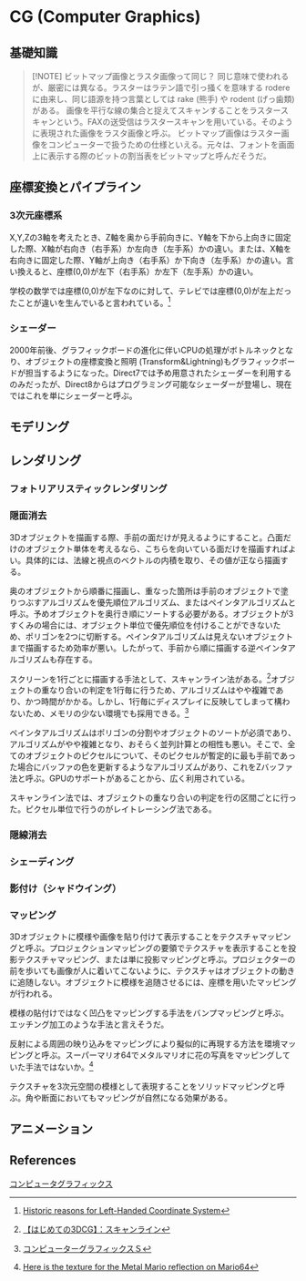 # CG (Computer Graphics)

## 基礎知識

> [!NOTE] ビットマップ画像とラスタ画像って同じ？
> 同じ意味で使われるが、厳密には異なる。ラスターはラテン語で引っ掻くを意味する rodere に由来し、同じ語源を持つ言葉としては rake (熊手) や rodent (げっ歯類) がある。
> 画像を平行な線の集合と捉えてスキャンすることをラスタースキャンという。FAXの送受信はラスタースキャンを用いている。そのように表現された画像をラスタ画像と呼ぶ。
> ビットマップ画像はラスター画像をコンピューターで扱うための仕様といえる。元々は、フォントを画面上に表示する際のビットの割当表をビットマップと呼んだそうだ。

## 座標変換とパイプライン

### 3次元座標系

X,Y,Zの3軸を考えたとき、Z軸を奥から手前向きに、Y軸を下から上向きに固定した際、X軸が右向き（右手系）か左向き（左手系）かの違い。または、X軸を右向きに固定した際、Y軸が上向き（右手系）か下向き（左手系）かの違い。言い換えると、座標(0,0)が左下（右手系）か左下（左手系）かの違い。

学校の数学では座標(0,0)が左下なのに対して、テレビでは座標(0,0)が左上だったことが違いを生んでいると言われている。[^stackoverflow_2011]
[^stackoverflow_2011]: [Historic reasons for Left-Handed Coordinate System](https://stackoverflow.com/questions/6698817/historic-reasons-for-left-handed-coordinate-system)

### シェーダー

2000年前後、グラフィックボードの進化に伴いCPUの処理がボトルネックとなり、オブジェクトの座標変換と照明 (Transform&Lightning)もグラフィックボードが担当するようになった。Direct7では予め用意されたシェーダーを利用するのみだったが、Direct8からはプログラミング可能なシェーダーが登場し、現在ではこれを単にシェーダーと呼ぶ。

## モデリング

## レンダリング

### フォトリアリスティックレンダリング

### 隠面消去

3Dオブジェクトを描画する際、手前の面だけが見えるようにすること。凸面だけのオブジェクト単体を考えるなら、こちらを向いている面だけを描画すればよい。具体的には、法線と視点のベクトルの内積を取り、その値が正なら描画する。

奥のオブジェクトから順番に描画し、重なった箇所は手前のオブジェクトで塗りつぶすアルゴリズムを優先順位アルゴリズム、またはペインタアルゴリズムと呼ぶ。予めオブジェクトを奥行き順にソートする必要がある。オブジェクトが3すくみの場合には、オブジェクト単位で優先順位を付けることができないため、ポリゴンを2つに切断する。ペインタアルゴリズムは見えないオブジェクトまで描画するため効率が悪い。したがって、手前から順に描画する逆ペインタアルゴリズムも存在する。

スクリーンを1行ごとに描画する手法として、スキャンライン法がある。[^try3dcg_render]オブジェクトの重なり合いの判定を1行毎に行うため、アルゴリズムはやや複雑であり、かつ時間がかかる。しかし、1行毎にディスプレイに反映してしまって構わないため、メモリの少ない環境でも採用できる。[^oshita_2019]
[^try3dcg_render]: [【はじめての3DCG】：スキャンライン](https://www.asahi-net.or.jp/~qb3k-kwsk/3dcg/know/render/render11.html)
[^oshita_2019]: [コンピューターグラフィックスＳ](http://www.ha.ai.kyutech.ac.jp/lecture/cg/cg05_rendering_s.pdf)

ペインタアルゴリズムはポリゴンの分割やオブジェクトのソートが必須であり、アルゴリズムがやや複雑となり、おそらく並列計算との相性も悪い。そこで、全てのオブジェクトのピクセルについて、そのピクセルが暫定的に最も手前であった場合にバッファの色を更新するようなアルゴリズムがあり、これをZバッファ法と呼ぶ。GPUのサポートがあることから、広く利用されている。

スキャンライン法では、オブジェクトの重なり合いの判定を行の区間ごとに行った。ピクセル単位で行うのがレイトレーシング法である。

### 隠線消去

### シェーディング

### 影付け（シャドウイング）

### マッピング

3Dオブジェクトに模様や画像を貼り付けて表示することをテクスチャマッピングと呼ぶ。プロジェクションマッピングの要領でテクスチャを表示することを投影テクスチャマッピング、または単に投影マッピングと呼ぶ。プロジェクターの前を歩いても画像が人に着いてこないように、テクスチャはオブジェクトの動きに追随しない。オブジェクトに模様を追随させるには、座標を用いたマッピングが行われる。

模様の貼付けではなく凹凸をマッピングする手法をバンプマッピングと呼ぶ。エッチング加工のような手法と言えそうだ。

反射による周囲の映り込みをマッピングにより擬似的に再現する方法を環境マッピングと呼ぶ。スーパーマリオ64でメタルマリオに花の写真をマッピングしていた手法ではないか。[^n64_2022]
[^n64_2022]: [Here is the texture for the Metal Mario reflection on Mario64](https://www.reddit.com/r/n64/comments/svgtwm/here_is_the_texture_for_the_metal_mario/)

テクスチャを3次元空間の模様として表現することをソリッドマッピングと呼ぶ。角や断面においてもマッピングが自然になる効果がある。

## アニメーション

## References

[コンピュータグラフィックス](https://amzn.to/3xirgU8)
